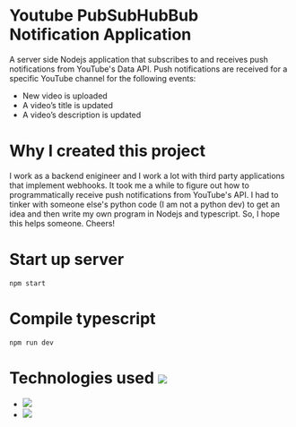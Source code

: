 # Youtube PubSubHubBub Notification Application

A server side Nodejs application that subscribes to and receives push notifications from YouTube's Data API. Push notifications are received for a specific YouTube channel for the following events: 

* New video is uploaded
* A video’s title is updated
* A video’s description is updated

# Why I created this project
I work as a backend enigineer and I work a lot with third party applications that implement webhooks. It took me a while to figure out how to programmatically receive push notifications from YouTube's API. I had to tinker with someone else's python code (I am not a python dev) to get an idea and then write my own program in Nodejs and typescript. So, I hope this helps someone. Cheers!

# Start up server
```
npm start
```

# Compile typescript
```
npm run dev
```
# Technologies used ![](https://img.shields.io/badge/Technologies-used-red.svg) 
* ![](https://img.shields.io/badge/Typescript-.ts-blue.svg) 
* ![](https://img.shields.io/badge/Nodejs-.js-green.svg) 


